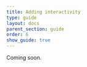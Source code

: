 ```yaml
---
title: Adding interactivity
type: guide
layout: docs
parent_section: guide
order: 6
show_guide: true
---
```


Coming soon.
